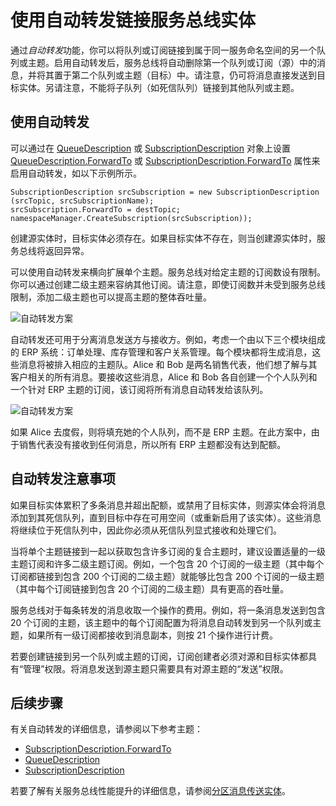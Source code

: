 <properties 
   pageTitle="自动转发服务总线消息传送实体 | Windows Azure"
   description="介绍如何将队列或订阅链接到属于同一命名空间的另一个队列或主题。"
   services="service-bus"
   documentationCenter="na"
   authors="sethmanheim"
   manager="timlt"
   editor="tysonn" />
<tags 
   ms.service="service-bus"
   ms.date="09/18/2015"
   wacn.date="10/22/2015" />

# 使用自动转发链接服务总线实体

通过*自动转发*功能，你可以将队列或订阅链接到属于同一服务命名空间的另一个队列或主题。启用自动转发后，服务总线将自动删除第一个队列或订阅（源）中的消息，并将其置于第二个队列或主题（目标）中。请注意，仍可将消息直接发送到目标实体。另请注意，不能将子队列（如死信队列）链接到其他队列或主题。

## 使用自动转发

可以通过在 [QueueDescription][] 或 [SubscriptionDescription][] 对象上设置 [QueueDescription.ForwardTo][] 或 [SubscriptionDescription.ForwardTo][] 属性来启用自动转发，如以下示例所示。

```
SubscriptionDescription srcSubscription = new SubscriptionDescription (srcTopic, srcSubscriptionName);
srcSubscription.ForwardTo = destTopic;
namespaceManager.CreateSubscription(srcSubscription));
```

创建源实体时，目标实体必须存在。如果目标实体不存在，则当创建源实体时，服务总线将返回异常。

可以使用自动转发来横向扩展单个主题。服务总线对给定主题的订阅数设有限制。你可以通过创建二级主题来容纳其他订阅。请注意，即使订阅数并未受到服务总线限制，添加二级主题也可以提高主题的整体吞吐量。

![自动转发方案][0]

自动转发还可用于分离消息发送方与接收方。例如，考虑一个由以下三个模块组成的 ERP 系统：订单处理、库存管理和客户关系管理。每个模块都将生成消息，这些消息将被排入相应的主题队。Alice 和 Bob 是两名销售代表，他们想了解与其客户相关的所有消息。要接收这些消息，Alice 和 Bob 各自创建一个个人队列和一个针对 ERP 主题的订阅，该订阅将所有消息自动转发给该队列。

![自动转发方案][1]

如果 Alice 去度假，则将填充她的个人队列，而不是 ERP 主题。在此方案中，由于销售代表没有接收到任何消息，所以所有 ERP 主题都没有达到配额。

## 自动转发注意事项

如果目标实体累积了多条消息并超出配额，或禁用了目标实体，则源实体会将消息添加到其死信队列，直到目标中存在可用空间（或重新启用了该实体）。这些消息将继续位于死信队列中，因此你必须从死信队列显式接收和处理它们。

当将单个主题链接到一起以获取包含许多订阅的复合主题时，建议设置适量的一级主题订阅和许多二级主题订阅。例如，一个包含 20 个订阅的一级主题（其中每个订阅都链接到包含 200 个订阅的二级主题）就能够比包含 200 个订阅的一级主题（其中每个订阅链接到包含 20 个订阅的二级主题）具有更高的吞吐量。

服务总线对于每条转发的消息收取一个操作的费用。例如，将一条消息发送到包含 20 个订阅的主题，该主题中的每个订阅配置为将消息自动转发到另一个队列或主题，如果所有一级订阅都接收到消息副本，则按 21 个操作进行计费。

若要创建链接到另一个队列或主题的订阅，订阅创建者必须对源和目标实体都具有“管理”权限。将消息发送到源主题只需要具有对源主题的“发送”权限。

## 后续步骤

有关自动转发的详细信息，请参阅以下参考主题：

- [SubscriptionDescription.ForwardTo][]
- [QueueDescription][]
- [SubscriptionDescription][]

若要了解有关服务总线性能提升的详细信息，请参阅[分区消息传送实体][]。

  [QueueDescription.ForwardTo]: https://msdn.microsoft.com/zh-cn/library/azure/microsoft.servicebus.messaging.queuedescription.forwardto.aspx
  [SubscriptionDescription.ForwardTo]: https://msdn.microsoft.com/zh-cn/library/azure/microsoft.servicebus.messaging.subscriptiondescription.forwardto.aspx
  [QueueDescription]: https://msdn.microsoft.com/zh-cn/library/azure/microsoft.servicebus.messaging.queuedescription.aspx
  [SubscriptionDescription]: https://msdn.microsoft.com/zh-cn/library/azure/microsoft.servicebus.messaging.subscriptiondescription.aspx
  [0]: ./media/service-bus-auto-forwarding/IC628631.gif
  [1]: ./media/service-bus-auto-forwarding/IC628632.gif
  [分区消息传送实体]: /documentation/articles/service-bus-partitioning

<!---HONumber=74-->